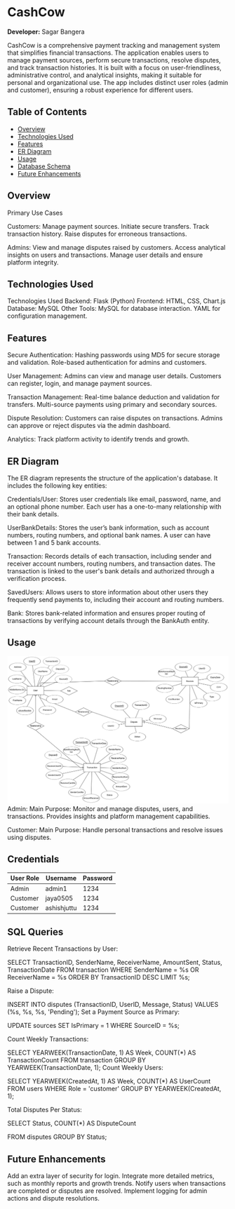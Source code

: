 # CashCow

**Developer:** Sagar Bangera

CashCow is a comprehensive payment tracking and management system that simplifies financial transactions. The application enables users to manage payment sources, perform secure transactions, resolve disputes, and track transaction histories. It is built with a focus on user-friendliness, administrative control, and analytical insights, making it suitable for personal and organizational use. The app includes distinct user roles (admin and customer), ensuring a robust experience for different users.


## Table of Contents
- [Overview](#overview)
- [Technologies Used](#technologies-used)
- [Features](#features)
- [ER Diagram](#er-diagram)
- [Usage](#usage)
- [Database Schema](#database-schema)
- [Future Enhancements](#future_enhancements)

## Overview

Primary Use Cases

Customers:
Manage payment sources.
Initiate secure transfers.
Track transaction history.
Raise disputes for erroneous transactions.

Admins:
View and manage disputes raised by customers.
Access analytical insights on users and transactions.
Manage user details and ensure platform integrity.

## Technologies Used
Technologies Used
Backend: Flask (Python)
Frontend: HTML, CSS, Chart.js
Database: MySQL
Other Tools:
MySQL for database interaction.
YAML for configuration management.


## Features

Secure Authentication:
Hashing passwords using MD5 for secure storage and validation.
Role-based authentication for admins and customers.

User Management:
Admins can view and manage user details.
Customers can register, login, and manage payment sources.

Transaction Management:
Real-time balance deduction and validation for transfers.
Multi-source payments using primary and secondary sources.

Dispute Resolution:
Customers can raise disputes on transactions.
Admins can approve or reject disputes via the admin dashboard.

Analytics:
Track platform activity to identify trends and growth.

## ER Diagram

The ER diagram represents the structure of the application's database. It includes the following key entities:

Credentials/User: Stores user credentials like email, password, name, and an optional phone number. Each user has a one-to-many relationship with their bank details.

UserBankDetails: Stores the user’s bank information, such as account numbers, routing numbers, and optional bank names. A user can have between 1 and 5 bank accounts.

Transaction: Records details of each transaction, including sender and receiver account numbers, routing numbers, and transaction dates. The transaction is linked to the user's bank details and authorized through a verification process.

SavedUsers: Allows users to store information about other users they frequently send payments to, including their account and routing numbers.

Bank: Stores bank-related information and ensures proper routing of transactions by verifying account details through the BankAuth entity.

## Usage
![Logo](ERD.png)
Admin:
Main Purpose: Monitor and manage disputes, users, and transactions. Provides insights and platform management capabilities.

Customer:
Main Purpose: Handle personal transactions and resolve issues using disputes.

## Credentials
| User Role | Username   | Password |
|-----------|------------|----------|
| Admin     | admin1     | 1234     |
| Customer  | jaya0505   | 1234     |
| Customer  | ashishjuttu| 1234     |
## SQL Queries

Retrieve Recent Transactions by User:

SELECT 
    TransactionID, SenderName, ReceiverName, AmountSent, Status, TransactionDate
FROM 
    transaction
WHERE 
    SenderName = %s OR ReceiverName = %s
ORDER BY 
    TransactionID DESC
LIMIT %s;

Raise a Dispute:

INSERT INTO disputes (TransactionID, UserID, Message, Status)
VALUES (%s, %s, %s, 'Pending');
Set a Payment Source as Primary:

UPDATE sources
SET IsPrimary = 1
WHERE SourceID = %s;

Count Weekly Transactions:

SELECT 
    YEARWEEK(TransactionDate, 1) AS Week, COUNT(*) AS TransactionCount
FROM 
    transaction
GROUP BY 
    YEARWEEK(TransactionDate, 1);
Count Weekly Users:

SELECT 
    YEARWEEK(CreatedAt, 1) AS Week, COUNT(*) AS UserCount
FROM 
    users
WHERE 
    Role = 'customer'
GROUP BY 
    YEARWEEK(CreatedAt, 1);
    
Total Disputes Per Status:

SELECT 
    Status, COUNT(*) AS DisputeCount


FROM 
    disputes
GROUP BY 
    Status;

## Future Enhancements

Add an extra layer of security for login.
Integrate more detailed metrics, such as monthly reports and growth trends.
Notify users when transactions are completed or disputes are resolved.
Implement logging for admin actions and dispute resolutions.

